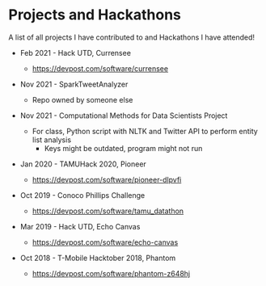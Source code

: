 # Projects and Hackathons
A list of all projects I have contributed to and Hackathons I have attended! 

* Feb 2021 - Hack UTD, Currensee
  * https://devpost.com/software/currensee

* Nov 2021 - SparkTweetAnalyzer
  * Repo owned by someone else

* Nov 2021 - Computational Methods for Data Scientists Project
  * For class, Python script with NLTK and Twitter API to perform entity list analysis
    * Keys might be outdated, program might not run 

* Jan 2020 - TAMUHack 2020, Pioneer
  * https://devpost.com/software/pioneer-dlpvfi

* Oct 2019 - Conoco Phillips Challenge
  * https://devpost.com/software/tamu_datathon

* Mar 2019 - Hack UTD, Echo Canvas
  * https://devpost.com/software/echo-canvas

* Oct 2018 - T-Mobile Hacktober 2018, Phantom
  * https://devpost.com/software/phantom-z648hj
